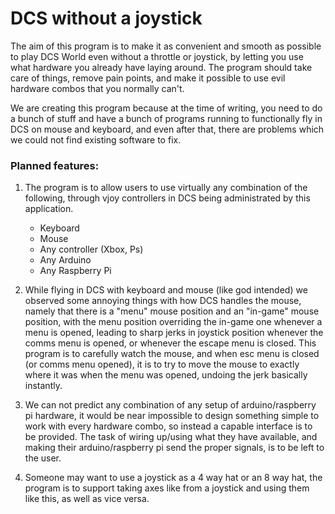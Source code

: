 # DCS without a joystick
The aim of this program is to make it as convenient and smooth as possible to play DCS World even without a throttle or joystick, by letting you use what hardware you already have laying around. The program should take care of things, remove pain points, and make it possible to use evil hardware combos that you normally can't.

We are creating this program because at the time of writing, you need to do a bunch of stuff and have a bunch of programs running to functionally fly in DCS on mouse and keyboard, and even after that, there are problems which we could not find existing software to fix.
### Planned features:
1. The program is to allow users to use virtually any combination of the following, through vjoy controllers in DCS being administrated by this application.
	- Keyboard
	- Mouse
	- Any controller (Xbox, Ps)
	- Any Arduino
	- Any Raspberry Pi

2. While flying in DCS with keyboard and mouse (like god intended) we observed some annoying things with how DCS handles the mouse, namely that there is a "menu" mouse position and an "in-game" mouse position, with the menu position overriding the in-game one whenever a menu is opened, leading to sharp jerks in joystick position whenever the comms menu is opened, or whenever the escape menu is closed.
   This program is to carefully watch the mouse, and when esc menu is closed (or comms menu opened), it is to try to move the mouse to exactly where it was when the menu was opened, undoing the jerk basically instantly.

3. We can not predict any combination of any setup of arduino/raspberry pi hardware, it would be near impossible to design something simple to work with every hardware combo, so instead a capable interface is to be provided. The task of wiring up/using what they have available, and making their arduino/raspberry pi send the proper signals, is to be left to the user.

4. Someone may want to use a joystick as a 4 way hat or an 8 way hat, the program is to support taking axes like from a joystick and using them like this, as well as vice versa.
